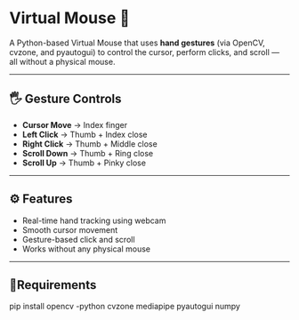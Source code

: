 # Virtual Mouse 🎯

A Python-based Virtual Mouse that uses **hand gestures** (via OpenCV, cvzone, and pyautogui) to control the cursor, perform clicks, and scroll — all without a physical mouse.

---

## 🖐 Gesture Controls
- **Cursor Move** → Index finger
- **Left Click** → Thumb + Index close
- **Right Click** → Thumb + Middle close
- **Scroll Down** → Thumb + Ring close
- **Scroll Up** → Thumb + Pinky close

---

## ⚙️ Features
- Real-time hand tracking using webcam
- Smooth cursor movement
- Gesture-based click and scroll
- Works without any physical mouse

---

## 🚀Requirements

pip install opencv
-python 
cvzone
mediapipe 
pyautogui
numpy


